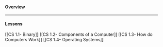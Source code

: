 #### Overview

---
#### Lessons

[[CS 1.1- Binary]]
[[CS 1.2- Components of a Computer]]
[[CS 1.3- How do Computers Work]]
[[CS 1.4- Operating Systems]]


